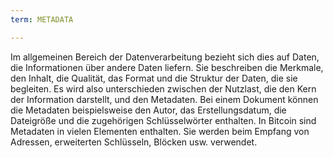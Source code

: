 ```yaml
---
term: METADATA

---
```

Im allgemeinen Bereich der Datenverarbeitung bezieht sich dies auf Daten, die Informationen über andere Daten liefern. Sie beschreiben die Merkmale, den Inhalt, die Qualität, das Format und die Struktur der Daten, die sie begleiten. Es wird also unterschieden zwischen der Nutzlast, die den Kern der Information darstellt, und den Metadaten. Bei einem Dokument können die Metadaten beispielsweise den Autor, das Erstellungsdatum, die Dateigröße und die zugehörigen Schlüsselwörter enthalten. In Bitcoin sind Metadaten in vielen Elementen enthalten. Sie werden beim Empfang von Adressen, erweiterten Schlüsseln, Blöcken usw. verwendet.
